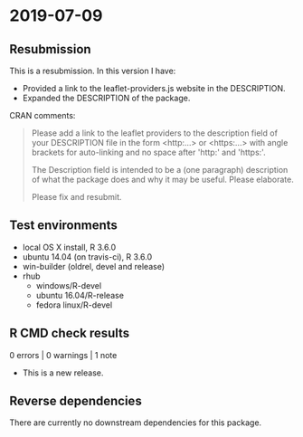 # 2019-07-09

## Resubmission

This is a resubmission. In this version I have:

* Provided a link to the leaflet-providers.js website in the DESCRIPTION.
* Expanded the DESCRIPTION of the package.

CRAN comments:

> Please add a link to the leaflet providers to the description field of
> your DESCRIPTION file in the form
> \<http:...> or \<https:...>
> with angle brackets for auto-linking and no space after 'http:' and
> 'https:'.
>
> The Description field is intended to be a (one paragraph) description
> of what the package does and why it may be useful.
> Please elaborate.
>
> Please fix and resubmit.

## Test environments
* local OS X install, R 3.6.0
* ubuntu 14.04 (on travis-ci), R 3.6.0
* win-builder (oldrel, devel and release)
* rhub
  * windows/R-devel
  * ubuntu 16.04/R-release
  * fedora linux/R-devel

## R CMD check results

0 errors | 0 warnings | 1 note

* This is a new release.

## Reverse dependencies

There are currently no downstream dependencies for this package.
